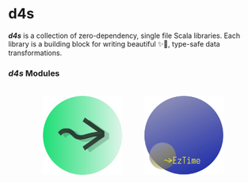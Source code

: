 # d4s

**_d4s_** is a collection of zero-dependency, single file Scala libraries. Each library is a building block for 
writing beautiful ✨🧱, type-safe data transformations.
### **_d4s_** Modules
<div align="center">

<div style="display: inline-block; text-align: center; margin: 20px 20px;">
  <a href="https://github.com/mattlianje/d4s/tree/master/etl4s">
    <img src="pix/etl4s.png" alt="etl4s" width="160" height="160"/>
  </a>
</div>

<div style="display: inline-block; text-align: center; margin: 20px 20px;">
  <a href="https://github.com/mattlianje/d4s/tree/master/eztime">
    <img src="pix/eztime.png" alt="eztime" width="160" height="160"/>
  </a>
</div>

</div>
